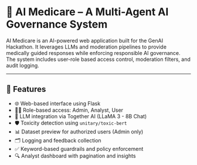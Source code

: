 # 🧠 AI Medicare – A Multi-Agent AI Governance System

AI Medicare is an AI-powered web application built for the GenAI Hackathon. It leverages LLMs and moderation pipelines to provide medically guided responses while enforcing responsible AI governance. The system includes user-role based access control, moderation filters, and audit logging.

---

## 🔧 Features

- 🌐 Web-based interface using Flask
- 🧑‍⚕️ Role-based access: Admin, Analyst, User
- 🧠 LLM integration via Together AI (LLaMA 3 - 8B Chat)
- 🛡️ Toxicity detection using `unitary/toxic-bert`
- 📊 Dataset preview for authorized users (Admin only)
- 🗂️ Logging and feedback collection
- ✅ Keyword-based guardrails and policy enforcement
- 🔍 Analyst dashboard with pagination and insights
